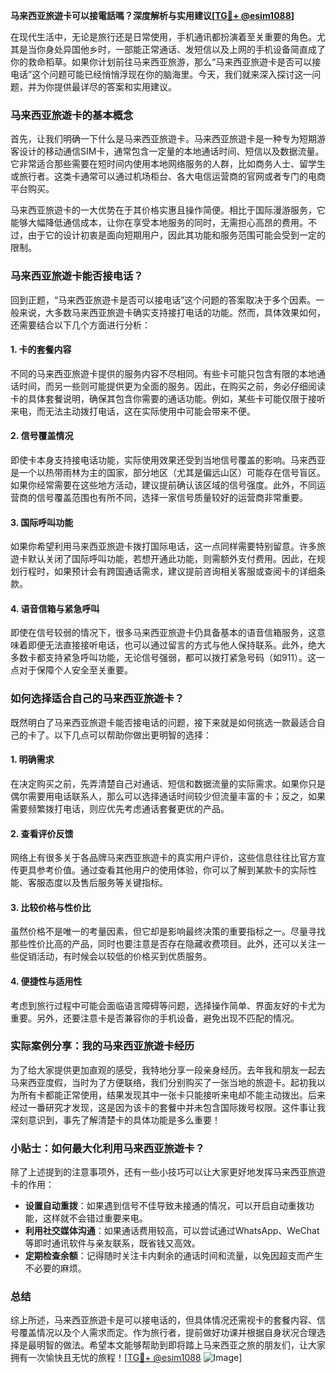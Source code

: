 **马来西亚旅遊卡可以接電話嗎？深度解析与实用建议[[TG💪+ @esim1088](https://t.me/s/esim1088)]**

在现代生活中，无论是旅行还是日常使用，手机通讯都扮演着至关重要的角色。尤其是当你身处异国他乡时，一部能正常通话、发短信以及上网的手机设备简直成了你的救命稻草。如果你计划前往马来西亚旅游，那么“马来西亚旅遊卡是否可以接电话”这个问题可能已经悄悄浮现在你的脑海里。今天，我们就来深入探讨这一问题，并为你提供最详尽的答案和实用建议。

### 马来西亚旅遊卡的基本概念

首先，让我们明确一下什么是马来西亚旅遊卡。马来西亚旅遊卡是一种专为短期游客设计的移动通信SIM卡，通常包含一定量的本地通话时间、短信以及数据流量。它非常适合那些需要在短时间内使用本地网络服务的人群，比如商务人士、留学生或旅行者。这类卡通常可以通过机场柜台、各大电信运营商的官网或者专门的电商平台购买。

马来西亚旅遊卡的一大优势在于其价格实惠且操作简便。相比于国际漫游服务，它能够大幅降低通信成本，让你在享受本地服务的同时，无需担心高昂的费用。不过，由于它的设计初衷是面向短期用户，因此其功能和服务范围可能会受到一定的限制。

### 马来西亚旅遊卡能否接电话？

回到正题，“马来西亚旅遊卡是否可以接电话”这个问题的答案取决于多个因素。一般来说，大多数马来西亚旅遊卡确实支持接打电话的功能。然而，具体效果如何，还需要结合以下几个方面进行分析：

#### 1. **卡的套餐内容**
不同的马来西亚旅遊卡提供的服务内容不尽相同。有些卡可能只包含有限的本地通话时间，而另一些则可能提供更为全面的服务。因此，在购买之前，务必仔细阅读卡的具体套餐说明，确保其包含你需要的通话功能。例如，某些卡可能仅限于接听来电，而无法主动拨打电话，这在实际使用中可能会带来不便。

#### 2. **信号覆盖情况**
即使卡本身支持接电话功能，实际使用效果还受到当地信号覆盖的影响。马来西亚是一个以热带雨林为主的国家，部分地区（尤其是偏远山区）可能存在信号盲区。如果你经常需要在这些地方活动，建议提前确认该区域的信号强度。此外，不同运营商的信号覆盖范围也有所不同，选择一家信号质量较好的运营商非常重要。

#### 3. **国际呼叫功能**
如果你希望利用马来西亚旅遊卡拨打国际电话，这一点同样需要特别留意。许多旅遊卡默认关闭了国际呼叫功能，若想开通此功能，则需额外支付费用。因此，在规划行程时，如果预计会有跨国通话需求，建议提前咨询相关客服或查阅卡的详细条款。

#### 4. **语音信箱与紧急呼叫**
即使在信号较弱的情况下，很多马来西亚旅遊卡仍具备基本的语音信箱服务，这意味着即便无法直接接听电话，也可以通过留言的方式与他人保持联系。此外，绝大多数卡都支持紧急呼叫功能，无论信号强弱，都可以拨打紧急号码（如911）。这一点对于保障个人安全至关重要。

### 如何选择适合自己的马来西亚旅遊卡？

既然明白了马来西亚旅遊卡能否接电话的问题，接下来就是如何挑选一款最适合自己的卡了。以下几点可以帮助你做出更明智的选择：

#### 1. **明确需求**
在决定购买之前，先弄清楚自己对通话、短信和数据流量的实际需求。如果你只是偶尔需要用电话联系人，那么可以选择通话时间较少但流量丰富的卡；反之，如果需要频繁拨打电话，则应优先考虑通话套餐更优的产品。

#### 2. **查看评价反馈**
网络上有很多关于各品牌马来西亚旅遊卡的真实用户评价，这些信息往往比官方宣传更具参考价值。通过查看其他用户的使用体验，你可以了解到某款卡的实际性能、客服态度以及售后服务等关键指标。

#### 3. **比较价格与性价比**
虽然价格不是唯一的考量因素，但它却是影响最终决策的重要指标之一。尽量寻找那些性价比高的产品，同时也要注意是否存在隐藏收费项目。此外，还可以关注一些促销活动，有时候会以较低的价格买到优质服务。

#### 4. **便捷性与适用性**
考虑到旅行过程中可能会面临语言障碍等问题，选择操作简单、界面友好的卡尤为重要。另外，还要注意卡是否兼容你的手机设备，避免出现不匹配的情况。

### 实际案例分享：我的马来西亚旅遊卡经历

为了给大家提供更加直观的感受，我特地分享一段亲身经历。去年我和朋友一起去马来西亚度假，当时为了方便联络，我们分别购买了一张当地的旅遊卡。起初我以为所有卡都能正常使用，结果发现其中一张卡只能接听来电却不能主动拨出。后来经过一番研究才发现，这是因为该卡的套餐中并未包含国际拨号权限。这件事让我深刻意识到，事先了解清楚卡的具体功能是多么重要！

### 小贴士：如何最大化利用马来西亚旅遊卡？

除了上述提到的注意事项外，还有一些小技巧可以让大家更好地发挥马来西亚旅遊卡的作用：

- **设置自动重拨**：如果遇到信号不佳导致未接通的情况，可以开启自动重拨功能，这样就不会错过重要来电。
- **利用社交媒体沟通**：如果通话费用较高，可以尝试通过WhatsApp、WeChat等即时通讯软件与亲友联系，既省钱又高效。
- **定期检查余额**：记得随时关注卡内剩余的通话时间和流量，以免因超支而产生不必要的麻烦。

### 总结

综上所述，马来西亚旅遊卡是可以接电话的，但具体情况还需视卡的套餐内容、信号覆盖情况以及个人需求而定。作为旅行者，提前做好功课并根据自身状况合理选择是最明智的做法。希望本文能够帮助到即将踏上马来西亚之旅的朋友们，让大家拥有一次愉快且无忧的旅程！[[TG💪+ @esim1088](https://t.me/s/esim1088) ![Image](https://i.postimg.cc/4NQfJmqS/Snipaste-2025-05-13-00-14-12.png)]
